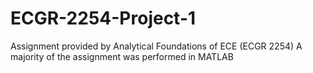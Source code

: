 # ECGR-2254-Project-1
Assignment provided by Analytical Foundations of ECE (ECGR 2254)
A majority of the assignment was performed in MATLAB
